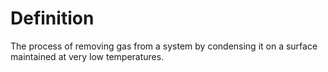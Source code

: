 # Definition

The process of removing gas from a system by condensing it on a surface
maintained at very low temperatures.
